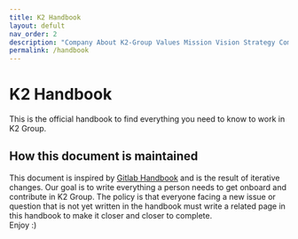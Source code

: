 ```yaml
---
title: K2 Handbook
layout: defult
nav_order: 2
description: "Company About K2-Group Values Mission Vision Strategy Communication Culture TeamOps CEO Readme Office of the CEO Key Reviews Group Conversations E-Group Weekly Environmental, Social, and Governance Handbook About the Handbook Handbook Changelog Handbook Escalation Handbook Usage Contribution Guide Editing the handbook Handbook Style Guide Handbook maintenance People Group Anti-Harassment Policy Global Volunteer Month Hiring Inclusion & Diversity Labor and Employment Notices Leadership Learning & Development Onboarding Offboarding Spending Company Money Talent Assessment Team Member Relations Philosophy Total Rewards Tools and Tips Engineering Customer Support Department Development Department Incubation Engineering Department Infrastructure Department Developer Experience Engineering Productivity Security Practices Open Source Security Product Security Security Operations Threat Management Security Assurance Marketing Team Member Social Media Policy Blog Brand and Product Marketing Enterprise Data Integrated Marketing Sales Development Marketing Operations and Analytics Growth Developer Relations Corporate Communications Sales Alliances Commercial Customer Success Customer Success Management Reseller Channels Field Operations Reporting Solutions Architecture Finance Accounts Payable Accounts Receivable Business Technology Expenses Financial Planning & Analysis Payroll Procurement Tax Board meetings Internal Audit Equity Compensation Product Release posts About the K2-group Product Being a Product Manager at K2-Group Product Principles Product Processes Product sections, stages, groups, and categories UX Department Legal and Corporate Affairs Commercial Corporate Corporate Development Employment Environment, Social, and Governance (ESG) Operations Privacy Product Risk Management and Dispute Resolution Trade Compliance"
permalink: /handbook
---
```


# K2 Handbook
This is the official handbook to find everything you need to know to work in K2 Group.

## How this document is maintained
This document is inspired by [Gitlab Handbook]([git@github.com:K2-Groups/k2-handbook.git](https://handbook.gitlab.com/)) and is the result of iterative changes. Our goal is to write everything a person needs to get onboard and contribute in K2 Group. The policy is that everyone facing a new issue or question that is not yet written in the handbook must write a related page in this handbook to make it closer and closer to complete.  
Enjoy :)
